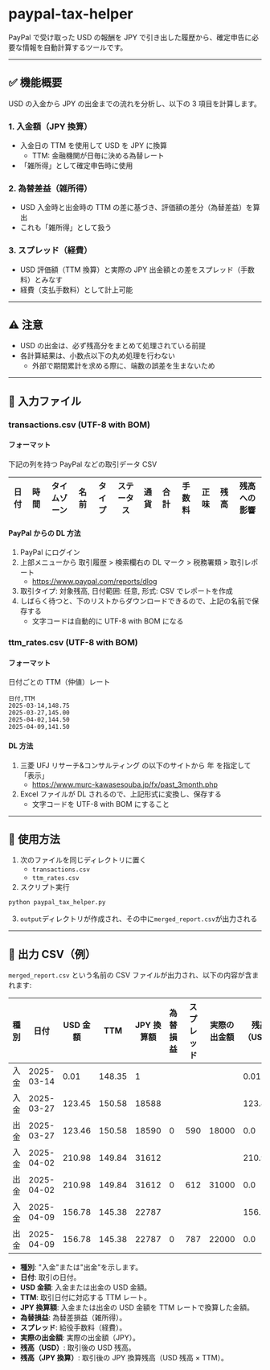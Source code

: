 # paypal-tax-helper

PayPal で受け取った USD の報酬を JPY で引き出した履歴から、確定申告に必要な情報を自動計算するツールです。

---

## ✅ 機能概要

USD の入金から JPY の出金までの流れを分析し、以下の 3 項目を計算します。

### 1. 入金額（JPY 換算）

- 入金日の TTM を使用して USD を JPY に換算
  - TTM: 金融機関が日毎に決める為替レート
- 「雑所得」として確定申告時に使用

### 2. 為替差益（雑所得）

- USD 入金時と出金時の TTM の差に基づき、評価額の差分（為替差益）を算出
- これも「雑所得」として扱う

### 3. スプレッド（経費）

- USD 評価額（TTM 換算）と実際の JPY 出金額との差をスプレッド（手数料）とみなす
- 経費（支払手数料）として計上可能

---

## ⚠ 注意

- USD の出金は、必ず残高分をまとめて処理されている前提
- 各計算結果は、小数点以下の丸め処理を行わない
  - 外部で期間累計を求める際に、端数の誤差を生まないため

---

## 📝 入力ファイル

### transactions.csv (UTF-8 with BOM)

#### フォーマット

下記の列を持つ PayPal などの取引データ CSV

| 日付 | 時間 | タイムゾーン | 名前 | タイプ | ステータス | 通貨 | 合計 | 手数料 | 正味 | 残高 | 残高への影響 |
| ---- | ---- | ------------ | ---- | ------ | ---------- | ---- | ---- | ------ | ---- | ---- | ------------ |

#### PayPal からの DL 方法

1. PayPal にログイン
2. 上部メニューから 取引履歴 > 検索欄右の DL マーク > 税務署類 > 取引レポート
   - <https://www.paypal.com/reports/dlog>
3. 取引タイプ: 対象残高, 日付範囲: 任意, 形式: CSV でレポートを作成
4. しばらく待つと、下のリストからダウンロードできるので、上記の名前で保存する
   - 文字コードは自動的に UTF-8 with BOM になる

### ttm_rates.csv (UTF-8 with BOM)

#### フォーマット

日付ごとの TTM（仲値）レート

```csv
日付,TTM
2025-03-14,148.75
2025-03-27,145.00
2025-04-02,144.50
2025-04-09,141.50
```

#### DL 方法

1. 三菱 UFJ リサーチ&コンサルティング の以下のサイトから 年 を指定して「表示」
   - <https://www.murc-kawasesouba.jp/fx/past_3month.php>
2. Excel ファイルが DL されるので、上記形式に変換し、保存する
   - 文字コードを UTF-8 with BOM にすること

---

## 🚀 使用方法

1. 次のファイルを同じディレクトリに置く
   - `transactions.csv`
   - `ttm_rates.csv`
2. スクリプト実行

```bash
python paypal_tax_helper.py
```

3. `output`ディレクトリが作成され、その中に`merged_report.csv`が出力される

---

## 📄 出力 CSV（例）

`merged_report.csv` という名前の CSV ファイルが出力され、以下の内容が含まれます:

| 種別 | 日付       | USD 金額 | TTM    | JPY 換算額 | 為替損益 | スプレッド | 実際の出金額 | 残高（USD） | 残高（JPY 換算） |
| ---- | ---------- | -------- | ------ | ---------- | -------- | ---------- | ------------ | ----------- | ---------------- |
| 入金 | 2025-03-14 | 0.01     | 148.35 | 1          |          |            |              | 0.01        | 1.0              |
| 入金 | 2025-03-27 | 123.45   | 150.58 | 18588      |          |            |              | 123.46      | 18589.0          |
| 出金 | 2025-03-27 | 123.46   | 150.58 | 18590      | 0        | 590        | 18000        | 0.0         | 0.0              |
| 入金 | 2025-04-02 | 210.98   | 149.84 | 31612      |          |            |              | 210.98      | 31612.0          |
| 出金 | 2025-04-02 | 210.98   | 149.84 | 31612      | 0        | 612        | 31000        | 0.0         | 0.0              |
| 入金 | 2025-04-09 | 156.78   | 145.38 | 22787      |          |            |              | 156.78      | 22787.0          |
| 出金 | 2025-04-09 | 156.78   | 145.38 | 22787      | 0        | 787        | 22000        | 0.0         | 0.0              |

- **種別**: "入金"または"出金"を示します。
- **日付**: 取引の日付。
- **USD 金額**: 入金または出金の USD 金額。
- **TTM**: 取引日付に対応する TTM レート。
- **JPY 換算額**: 入金または出金の USD 金額を TTM レートで換算した金額。
- **為替損益**: 為替差損益（雑所得）。
- **スプレッド**: 給役手数料（経費）。
- **実際の出金額**: 実際の出金額（JPY）。
- **残高（USD）**: 取引後の USD 残高。
- **残高（JPY 換算）**: 取引後の JPY 換算残高（USD 残高 × TTM）。
